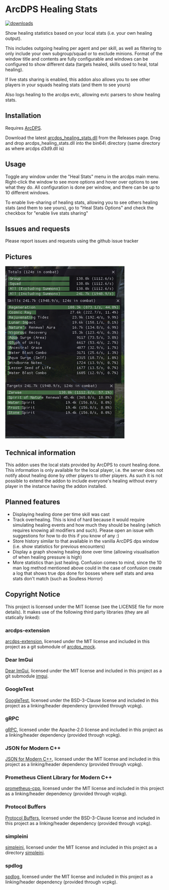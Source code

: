 # ArcDPS Healing Stats
[![downloads](https://img.shields.io/github/downloads/Krappa322/arcdps_healing_stats/total)](https://github.com/Krappa322/arcdps_healing_stats/releases/latest)

Show healing statistics based on your local stats (i.e. your own healing output).

This includes outgoing healing per agent and per skill, as well as filtering to only include your own subgroup/squad or to exclude minions. Format of the window title and contents are fully configurable and windows can be configured to show different data (targets healed, skills used to heal, total healing).

If live stats sharing is enabled, this addon also allows you to see other players in your squads healing stats (and them to see yours)

Also logs healing to the arcdps evtc, allowing evtc parsers to show healing stats.

## Installation
Requires [ArcDPS](https://www.deltaconnected.com/arcdps/).

Download the latest [arcdps_healing_stats.dll](https://github.com/Krappa322/arcdps_healing_stats/releases/latest) from the Releases page. Drag and drop arcdps_healing_stats.dll into the bin64\ directory (same directory as where arcdps d3d9.dll is)

## Usage
Toggle any window under the "Heal Stats" menu in the arcdps main menu. Right-click the window to see more options and hover over options to see what they do. All configuration is done per window, and there can be up to 10 different windows.

To enable live-sharing of healing stats, allowing you to see others healing stats (and them to see yours), go to "Heal Stats Options" and check the checkbox for "enable live stats sharing"

## Issues and requests
Please report issues and requests using the github issue tracker

## Pictures
![Example](./Example.png)

## Technical information
This addon uses the local stats provided by ArcDPS to count healing done. This information is only available for the local player, i.e. the server does not notify about healing done by other players to other players. As such it is not possible to extend the addon to include everyone's healing without every player in the instance having the addon installed.

## Planned features
- Displaying healing done per time skill was cast
- Track overhealing. This is kind of hard because it would require simulating healing events and how much they should be healing (which requires knowing all modifiers and such). Please open an issue with suggestions for how to do this if you know of any :)
- Store history similar to that available in the vanilla ArcDPS dps window (i.e. show statistics for previous encounters)
- Display a graph showing healing done over time (allowing visualisation of when healing pressure is high)
- More statistics than just healing. Confusion comes to mind, since the 10 man log method mentioned above could in the case of confusion create a log that shows true dps done for bosses where self stats and area stats don't match (such as Soulless Horror)

## Copyright Notice
This project is licensed under the MIT license (see the LICENSE file for more details). It makes use of the following third party libraries (they are all statically linked):
### arcdps-extension
[arcdps-extension](https://github.com/knoxfighter/arcdps-extension), licensed under the MIT license and included in this project as a git submodule of [arcdps_mock](/arcdps_mock).
### Dear ImGui
[Dear ImGui](https://github.com/ocornut/imgui), licensed under the MIT license and included in this project as a git submodule [imgui](/imgui).
### GoogleTest
[GoogleTest](https://github.com/google/googletest), licensed under the BSD-3-Clause license and included in this project as a linking/header dependency (provided through vcpkg).
### gRPC
[gRPC](https://github.com/grpc/grpc), licensed under the Apache-2.0 license and included in this project as a linking/header dependency (provided through vcpkg).
### JSON for Modern C++
[JSON for Modern C++](https://github.com/nlohmann/json), licensed under the MIT license and included in this project as a linking/header dependency (provided through vcpkg).
### Prometheus Client Library for Modern C++
[prometheus-cpp](https://github.com/jupp0r/prometheus-cpp), licensed under the MIT license and included in this project as a linking/header dependency (provided through vcpkg).
### Protocol Buffers
[Protocol Buffers](https://github.com/protocolbuffers/protobuf), licensed under the BSD-3-Clause license and included in this project as a linking/header dependency (provided through vcpkg).
### simpleini
[simpleini](https://github.com/brofield/simpleini), licensed under the MIT license and included in this project as a directory [simpleini](/simpleini).
### spdlog
[spdlog](https://github.com/gabime/spdlog), licensed under the MIT license and included in this project as a linking/header dependency (provided through vcpkg).
